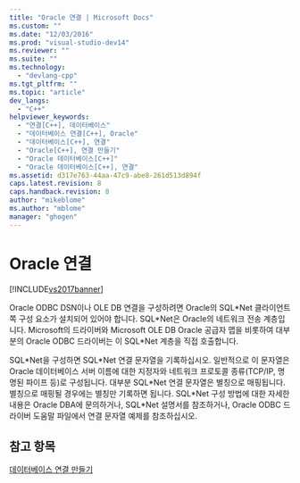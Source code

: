 ```yaml
---
title: "Oracle 연결 | Microsoft Docs"
ms.custom: ""
ms.date: "12/03/2016"
ms.prod: "visual-studio-dev14"
ms.reviewer: ""
ms.suite: ""
ms.technology: 
  - "devlang-cpp"
ms.tgt_pltfrm: ""
ms.topic: "article"
dev_langs: 
  - "C++"
helpviewer_keywords: 
  - "연결[C++], 데이터베이스"
  - "데이터베이스 연결[C++], Oracle"
  - "데이터베이스[C++], 연결"
  - "Oracle[C++], 연결 만들기"
  - "Oracle 데이터베이스[C++]"
  - "Oracle 데이터베이스[C++], 연결"
ms.assetid: d317e763-44aa-47c9-abe8-261d513d894f
caps.latest.revision: 8
caps.handback.revision: 8
author: "mikeblome"
ms.author: "mblome"
manager: "ghogen"
---
```

# Oracle 연결
[!INCLUDE[vs2017banner](../../assembler/inline/includes/vs2017banner.md)]

Oracle ODBC DSN이나 OLE DB 연결을 구성하려면 Oracle의 SQL\*Net 클라이언트 쪽 구성 요소가 설치되어 있어야 합니다.  SQL\*Net은 Oracle의 네트워크 전송 계층입니다.  Microsoft의 드라이버와 Microsoft OLE DB Oracle 공급자 맵을 비롯하여 대부분의 Oracle ODBC 드라이버는 이 SQL\*Net 계층을 직접 호출합니다.  
  
 SQL\*Net을 구성하면 SQL\*Net 연결 문자열을 기록하십시오.  일반적으로 이 문자열은 Oracle 데이터베이스 서버 이름에 대한 지정자와 네트워크 프로토콜 종류\(TCP\/IP, 명명된 파이프 등\)로 구성됩니다.  대부분 SQL\*Net 연결 문자열은 별칭으로 매핑됩니다.  별칭으로 매핑될 경우에는 별칭만 기록하면 됩니다.  SQL\*Net 구성 방법에 대한 자세한 내용은 Oracle DBA에 문의하거나, SQL\*Net 설명서를 참조하거나, Oracle ODBC 드라이버 도움말 파일에서 연결 문자열 예제를 참조하십시오.  
  
## 참고 항목  
 [데이터베이스 연결 만들기](../../data/ado-rdo/creating-database-connections.md)